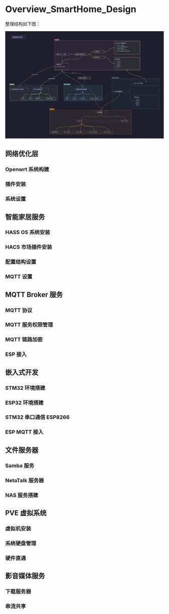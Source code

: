 # Overview_SmartHome_Design

整理结构如下图：

![overview](./PIC/overview.png)

## 网络优化层

### Openwrt 系统构建

### 插件安装

### 系统设置

## 智能家居服务

### HASS OS 系统安装

### HACS 市场插件安装

### 配置结构设置

### MQTT 设置

## MQTT Broker 服务

### MQTT 协议

### MQTT 服务权限管理

### MQTT 链路加密

### ESP 接入

## 嵌入式开发

### STM32 环境搭建

### ESP32 环境搭建

### STM32 串口通信 ESP8266

### ESP MQTT 接入

## 文件服务器

### Samba 服务

### NetaTalk 服务器

### NAS 服务搭建

## PVE 虚拟系统

### 虚拟机安装

### 系统硬盘管理

### 硬件直通

## 影音媒体服务

### 下载服务器

### 串流共享
